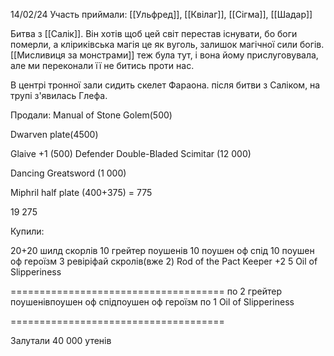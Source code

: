 14/02/24
Участь приймали: [[Ульфред]], [[Квілаг]], [[Сігма]], [[Шадар]]

Битва з [[Салік]]. Він хотів щоб цей світ перестав існувати, бо боги померли, а кліриківська магія це як вуголь, залишок магічної сили богів. 
[[Мисливиця за монстрами]] теж була тут, і вона йому прислуговувала, але ми переконали її не битись проти нас.

В центрі тронної зали сидить скелет Фараона. після битви з Саліком, на трупі з'явилась Глефа. 


Продали:
Manual of Stone Golem(500)

Dwarven plate(4500)

Glaive +1 (500)
Defender Double-Bladed Scimitar (12 000)

Dancing Greatsword (1 000)

Miphril half plate (400+375) = 775

19 275

Купили:

20+20 шилд скорлів
10 грейтер поушенів
10 поушен оф спід
10 поушен оф героїзм
3 ревіріфай скролів(вже 2)
Rod of the Pact Keeper +2
5 Oil of Slipperiness


=====================================
по 2 грейтер поушенівпоушен оф спідпоушен оф героїзм
по 1 Oil of Slipperiness

=====================================



Залутали 40 000 утенів
